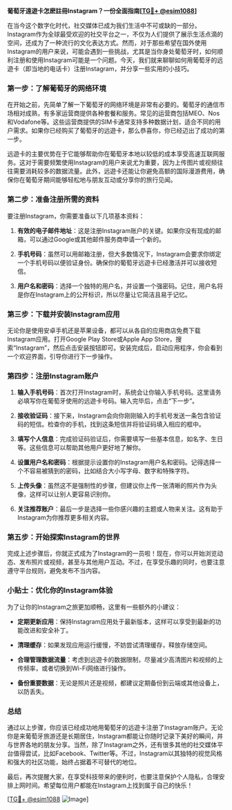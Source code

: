 **葡萄牙遠遊卡怎麽註冊Instagram？一份全面指南[[TG💪+ @esim1088](https://t.me/s/esim1088)]**

在当今这个数字化时代，社交媒体已成为我们生活中不可或缺的一部分。Instagram作为全球最受欢迎的社交平台之一，不仅为人们提供了展示生活点滴的空间，还成为了一种流行的文化表达方式。然而，对于那些希望在国外使用Instagram的用户来说，可能会遇到一些挑战，尤其是当你身处葡萄牙时，如何顺利注册和使用Instagram可能是一个问题。今天，我们就来聊聊如何用葡萄牙的远遊卡（即当地的电话卡）注册Instagram，并分享一些实用的小技巧。

### **第一步：了解葡萄牙的网络环境**

在开始之前，先简单了解一下葡萄牙的网络环境是非常有必要的。葡萄牙的通信市场相对成熟，有多家运营商提供各种套餐和服务。常见的运营商包括MEO、Nos和Vodafone等。这些运营商提供的SIM卡通常支持多种数据计划，适合不同的用户需求。如果你已经购买了葡萄牙的远遊卡，那么恭喜你，你已经迈出了成功的第一步。

远遊卡的主要优势在于它能够帮助你在葡萄牙本地以较低的成本享受高速互联网服务。这对于需要频繁使用Instagram的用户来说尤为重要，因为上传图片或视频往往需要消耗较多的数据流量。此外，远遊卡还能让你避免高额的国际漫游费用，确保你在葡萄牙期间能够轻松地与朋友互动或分享你的旅行见闻。

### **第二步：准备注册所需的资料**

要注册Instagram，你需要准备以下几项基本资料：

1. **有效的电子邮件地址**：这是注册Instagram账户的关键。如果你没有现成的邮箱，可以通过Google或其他邮件服务商申请一个新的。
   
2. **手机号码**：虽然可以用邮箱注册，但大多数情况下，Instagram会要求你绑定一个手机号码以便验证身份。确保你的葡萄牙远遊卡已经激活并可以接收短信。

3. **用户名和密码**：选择一个独特的用户名，并设置一个强密码。记住，用户名将是你在Instagram上的公开标识，所以尽量让它简洁且易于记忆。

### **第三步：下载并安装Instagram应用**

无论你是使用安卓手机还是苹果设备，都可以从各自的应用商店免费下载Instagram应用。打开Google Play Store或Apple App Store，搜索“Instagram”，然后点击安装按钮即可。安装完成后，启动应用程序，你会看到一个欢迎界面，引导你进行下一步操作。

### **第四步：注册Instagram账户**

1. **输入手机号码**：首次打开Instagram时，系统会让你输入手机号码。这里请务必填写你在葡萄牙使用的远遊卡号码。输入完毕后，点击“下一步”。

2. **接收验证码**：接下来，Instagram会向你刚刚输入的手机号发送一条包含验证码的短信。检查你的手机，找到这条短信并将验证码填入相应的框中。

3. **填写个人信息**：完成验证码验证后，你需要填写一些基本信息，如名字、生日等。这些信息可以帮助其他用户更好地了解你。

4. **设置用户名和密码**：根据提示设置你的Instagram用户名和密码。记得选择一个不容易被猜到的密码，比如结合大小写字母、数字和特殊字符。

5. **上传头像**：虽然这不是强制性的步骤，但建议你上传一张清晰的照片作为头像，这样可以让别人更容易识别你。

6. **关注推荐账户**：最后一步是选择一些你感兴趣的主题或人物来关注。这有助于Instagram为你推荐更多相关内容。

### **第五步：开始探索Instagram的世界**

完成上述步骤后，你就正式成为了Instagram的一员啦！现在，你可以开始浏览动态、发布照片或视频，甚至与其他用户互动。不过，在享受乐趣的同时，也要注意遵守平台规则，避免发布不当内容。

### **小贴士：优化你的Instagram体验**

为了让你的Instagram之旅更加顺畅，这里有一些额外的小建议：

- **定期更新应用**：保持Instagram应用处于最新版本，这样可以享受到最新的功能改进和安全补丁。
  
- **清理缓存**：如果发现应用运行缓慢，不妨尝试清理缓存，释放存储空间。

- **合理管理数据流量**：考虑到远遊卡的数据限制，尽量减少高清图片和视频的上传频率，或者切换到Wi-Fi网络进行操作。

- **备份重要数据**：无论是照片还是视频，都建议定期备份到云端或其他设备上，以防丢失。

### **总结**

通过以上步骤，你应该已经成功地用葡萄牙的远遊卡注册了Instagram账户。无论你是来葡萄牙旅游还是长期居住，Instagram都能让你随时记录下美好的瞬间，并与世界各地的朋友分享。当然，除了Instagram之外，还有很多其他的社交媒体平台值得尝试，比如Facebook、Twitter等。不过，Instagram以其独特的视觉风格和强大的社区功能，始终占据着不可替代的地位。

最后，再次提醒大家，在享受科技带来的便利时，也要注意保护个人隐私，合理安排上网时间。希望每位用户都能在Instagram上找到属于自己的快乐！

[[TG💪+ @esim1088](https://t.me/s/esim1088) ![Image](https://i.postimg.cc/4NQfJmqS/Snipaste-2025-05-13-00-14-12.png)]